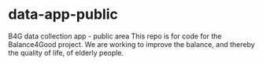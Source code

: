 # data-app-public
B4G data collection app - public area
This repo is for code for the Balance4Good project.  We are working to improve the balance, and thereby the quality of life, of elderly people.
